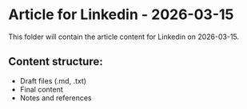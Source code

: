 # Article for Linkedin - 2026-03-15

This folder will contain the article content for Linkedin on 2026-03-15.

## Content structure:
- Draft files (.md, .txt)
- Final content
- Notes and references
